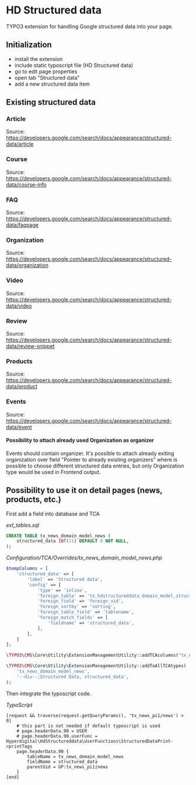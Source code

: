 # HD Structured data
TYPO3 extension for handling Google structured data into your page.
## Initialization
- install the extension
- include static typoscript file (HD Structured data)
- go to edit page properties
- open tab "Structured data"
- add a new structured data item

## Existing structured data

### Article
Source: https://developers.google.com/search/docs/appearance/structured-data/article

### Course
Source: https://developers.google.com/search/docs/appearance/structured-data/course-info

### FAQ
Source: https://developers.google.com/search/docs/appearance/structured-data/faqpage

### Organization
Source: https://developers.google.com/search/docs/appearance/structured-data/organization

### Video
Source: https://developers.google.com/search/docs/appearance/structured-data/video

### Review
Source: https://developers.google.com/search/docs/appearance/structured-data/review-snippet

### Products
Source: https://developers.google.com/search/docs/appearance/structured-data/product

### Events
Source: https://developers.google.com/search/docs/appearance/structured-data/event

#### Possibility to attach already used Organization as organizer
Events should contain organizer. It's possible to attach already exiting organization over field "Pointer to already existing organizers" where is possible to choose different structured data entries, but only Organization type would be used in Frontend output.

## Possibility to use it on detail pages (news, products, etc.)

First add a field into database and TCA

_ext_tables.sql_
```sql
CREATE TABLE tx_news_domain_model_news (
    structured_data INT(11) DEFAULT 0 NOT NULL,
);
```

_Configuration/TCA/Overrides/tx_news_domain_model_news.php_
```php
$tempColumns = [
    'structured_data' => [
        'label' => 'Structured data',
        'config' => [
            'type' => 'inline',
            'foreign_table' => 'tx_hdstructureddata_domain_model_structureddata',
            'foreign_field' => 'foreign_uid',
            'foreign_sortby' => 'sorting',
            'foreign_table_field' => 'tablename',
            'foreign_match_fields' => [
                'fieldname' => 'structured_data',
            ],
        ],
    ]
];

\TYPO3\CMS\Core\Utility\ExtensionManagementUtility::addTCAcolumns("tx_news_domain_model_news", $tempColumns, 1);

\TYPO3\CMS\Core\Utility\ExtensionManagementUtility::addToAllTCAtypes(
    'tx_news_domain_model_news',
    '--div--;Structured Data, structured_data',
);
```

Then integrate the typoscript code.

_TypoScript_
```typo3_typoscript
[request && traverse(request.getQueryParams(), 'tx_news_pi1/news') > 0]
    # this part is not needed if default typoscript is used
    # page.headerData.90 = USER
    # page.headerData.90.userFunc = Hyperdigital\HdStructureddata\UserFunctions\StructuredDataPrint->printTags
    page.headerData.90 {
        tableName = tx_news_domain_model_news
        fieldName = structured_data
        parentUid = GP:tx_news_pi1|news
    }
[end]
```
